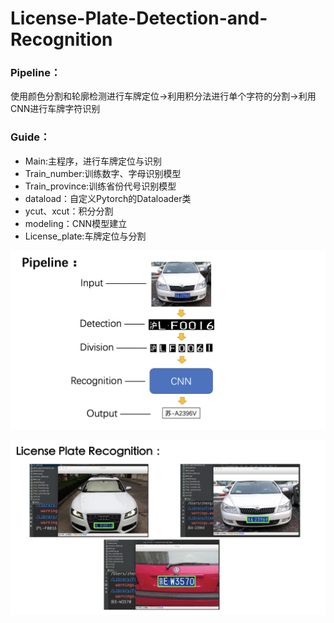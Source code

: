 # License-Plate-Detection-and-Recognition
### Pipeline：
  使用颜色分割和轮廓检测进行车牌定位->利用积分法进行单个字符的分割->利用CNN进行车牌字符识别
  
### Guide：
* Main:主程序，进行车牌定位与识别
* Train_number:训练数字、字母识别模型
* Train_province:训练省份代号识别模型
* dataload：自定义Pytorch的Dataloader类
* ycut、xcut：积分分割
* modeling：CNN模型建立
* License_plate:车牌定位与分割

![0](src/0.png)

![0](src/1.png)
